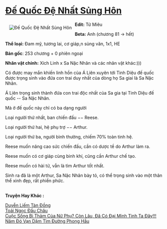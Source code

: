 <a href="https://utruyen.com/de-quoc-de-nhat-sung-hon/17336/" title="Đế Quốc Đệ Nhất Sủng Hôn"><h1>Đế Quốc Đệ Nhất Sủng Hôn</h1></a><div style="display:table"><img align="right" style="float: left; padding: 10px;" src="https://utruyen.com/images/story/200x260/de-quoc-de-nhat-sung-hon.jpg" alt="Đế Quốc Đệ Nhất Sủng Hôn"><b>Edit:</b> Tử Miêu<p></p><b>Beta:</b> Anh (chương 81 -> hết)<p></p><b>Thể loại:</b> Đam mỹ, tương lai, cơ giáp,n sủng văn, 1x1, HE<p></p><b>Bản gốc</b>: 253 chương + 0 phiên ngoại<p></p><b>Nhân vật chính:</b> Xích Linh x Sa Nặc Nhân và các nhân vật khác:)))<p></p>Có được may mắn khiến linh hồn của Á Liên xuyên tới Tinh Diệu đế quốc được trọng sinh vào đứa con trai duy nhất của dòng họ Sa giai là Sa Nặc Nhân.<p></p>Á Liên trọng sinh thành đứa con trai độc nhất của Sa gia tại Tinh Diệu đế quốc -- Sa Nặc Nhân.<p></p>Mà ở đế quốc này chỉ có ba dạng người <p></p>Loại người thứ nhất, ban chiến đấu −− Reese.<p></p>Loại người thứ hai, hệ phụ trợ −− Arthur.<p></p>Loại người thứ ba, người bình thường, chiếm 70% toàn tinh hệ.<p></p>Reese muốn nâng cao sức chiến đấu, cần có dược tề do Arthur làm ra.<p></p>Reese muốn có cơ giáp cùng binh khí, cũng cần Arthur chế tạo.<p></p>Reese muốn có hài tử, vẫn là tìm Arthur tốt nhất.<p></p>Sinh ra đã là một Arthur, Sa Nặc Nhân bày tỏ, có thể trọng sinh vào một thân thể xinh đẹp, rất phiền phức.</div><p><br><b>Truyện Hay Khác :</b></p><a href="https://utruyen.com/duyen-liem-tan-dong/23365/" alt="Duyễn Liếm Tàn Đồng">Duyễn Liếm Tàn Đồng</a><br/><a href="https://github.com/quanluxury/ngontinh_sac/tree/master/truyenhay/18762/" alt="Toái Ngọc Đầu Châu">Toái Ngọc Đầu Châu</a><br/><a href="https://github.com/quanluxury/truyenhot/tree/master/truyenhay/12762/" alt="Cuộc Sống Bi Thảm Của Nữ Phụ? Còn Lâu, Đã Có Đại Minh Tinh Ta Đây!!!">Cuộc Sống Bi Thảm Của Nữ Phụ? Còn Lâu, Đã Có Đại Minh Tinh Ta Đây!!!</a><br/><a href="https://github.com/quanluxury/ngontinh_sac/tree/master/truyenhay/18077/" alt="Năm Đó Vạn Dặm Tìm Đường Phong Hầu">Năm Đó Vạn Dặm Tìm Đường Phong Hầu</a><br/>